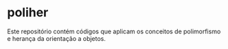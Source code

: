 # poliher
Este repositório contém códigos que aplicam os conceitos de polimorfismo e herança da orientação a objetos.
